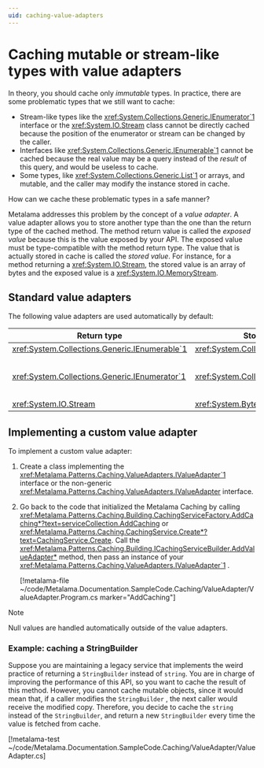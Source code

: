 ```yaml
---
uid: caching-value-adapters
---
```

# Caching mutable or stream-like types with value adapters

In theory, you should cache only _immutable_ types. In practice, there are some problematic types that we still want to cache:

* Stream-like types like the <xref:System.Collections.Generic.IEnumerator`1> interface or the <xref:System.IO.Stream> class cannot be directly cached because the position of the enumerator or stream can be changed by the caller. 
* Interfaces like <xref:System.Collections.Generic.IEnumerable`1> cannot be cached because the real value may be a query instead of the _result_ of this query, and would be useless to cache. 
* Some types, like <xref:System.Collections.Generic.List`1> or arrays, and mutable, and the caller may modify the instance stored in cache.

How can we cache these problematic types in a safe manner?

Metalama addresses this problem by the concept of a *value adapter*. A value adapter allows you to store another type than the one than the return type of the cached method. The method return value is called the *exposed value* because this is the value exposed by your API. The exposed value must be type-compatible with the method return type. The value that is actually stored in cache is called the *stored value*. For instance, for a method returning a <xref:System.IO.Stream>, the stored value is an array of bytes and the exposed value is a <xref:System.IO.MemoryStream>. 


## Standard value adapters

The following value adapters are used automatically by default:

| Return type | Stored type | Exposed type | Comments |
|-------------------------------------------------|-------------|--------------|----------|
| <xref:System.Collections.Generic.IEnumerable`1> | <xref:System.Collections.Generic.List`1> | <xref:System.Collections.Generic.List`1> |  |
| <xref:System.Collections.Generic.IEnumerator`1> | <xref:System.Collections.Generic.List`1> | <xref:System.Collections.Generic.List`1.Enumerator> | The <xref:System.Collections.IEnumerator.Reset> method is not supported by the exposed value.  |
| <xref:System.IO.Stream> | <xref:System.Byte> []  | <xref:System.IO.MemoryStream> |  |


## Implementing a custom value adapter


To implement a custom value adapter:

1. Create a class implementing the <xref:Metalama.Patterns.Caching.ValueAdapters.IValueAdapter`1> interface or the non-generic <xref:Metalama.Patterns.Caching.ValueAdapters.IValueAdapter> interface. 

2. Go back to the code that initialized the Metalama Caching by calling <xref:Metalama.Patterns.Caching.Building.CachingServiceFactory.AddCaching*?text=serviceCollection.AddCaching>  or <xref:Metalama.Patterns.Caching.CachingService.Create*?text=CachingService.Create>. Call the <xref:Metalama.Patterns.Caching.Building.ICachingServiceBuilder.AddValueAdapter*> method, then pass an instance of your <xref:Metalama.Patterns.Caching.ValueAdapters.IValueAdapter`1> .


    [!metalama-file ~/code/Metalama.Documentation.SampleCode.Caching/ValueAdapter/ValueAdapter.Program.cs marker="AddCaching"]

> [!NOTE]
> Null values are handled automatically outside of the value adapters.

### Example: caching a StringBuilder

Suppose you are maintaining a legacy service that implements the weird practice of returning a `StringBuilder` instead of `string`. You are in charge of improving the performance of this API, so you want to cache the result of this method. However, you cannot cache mutable objects, since it would mean that, if a caller modifies the `StringBuilder` , the next caller would receive the modified copy. Therefore, you decide to cache the `string` instead of the `StringBuilder`, and return a new `StringBuilder` every time the value is fetched from cache.

[!metalama-test ~/code/Metalama.Documentation.SampleCode.Caching/ValueAdapter/ValueAdapter.cs]